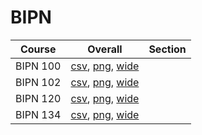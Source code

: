 # BIPN

| Course | Overall | Section |
| ------ | ------- | ------- |
| BIPN 100 | [csv](https://github.com/UCSD-Historical-Enrollment-Data/2024Summer2/blob/main/overall/BIPN%20100.csv), [png](https://raw.githubusercontent.com/UCSD-Historical-Enrollment-Data/2024Summer2/main/plot_overall/BIPN%20100.png), [wide](https://raw.githubusercontent.com/UCSD-Historical-Enrollment-Data/2024Summer2/main/plot_overall_wide/BIPN%20100.png) |  |
| BIPN 102 | [csv](https://github.com/UCSD-Historical-Enrollment-Data/2024Summer2/blob/main/overall/BIPN%20102.csv), [png](https://raw.githubusercontent.com/UCSD-Historical-Enrollment-Data/2024Summer2/main/plot_overall/BIPN%20102.png), [wide](https://raw.githubusercontent.com/UCSD-Historical-Enrollment-Data/2024Summer2/main/plot_overall_wide/BIPN%20102.png) |  |
| BIPN 120 | [csv](https://github.com/UCSD-Historical-Enrollment-Data/2024Summer2/blob/main/overall/BIPN%20120.csv), [png](https://raw.githubusercontent.com/UCSD-Historical-Enrollment-Data/2024Summer2/main/plot_overall/BIPN%20120.png), [wide](https://raw.githubusercontent.com/UCSD-Historical-Enrollment-Data/2024Summer2/main/plot_overall_wide/BIPN%20120.png) |  |
| BIPN 134 | [csv](https://github.com/UCSD-Historical-Enrollment-Data/2024Summer2/blob/main/overall/BIPN%20134.csv), [png](https://raw.githubusercontent.com/UCSD-Historical-Enrollment-Data/2024Summer2/main/plot_overall/BIPN%20134.png), [wide](https://raw.githubusercontent.com/UCSD-Historical-Enrollment-Data/2024Summer2/main/plot_overall_wide/BIPN%20134.png) |  |
